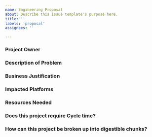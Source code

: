 ```yaml
---
name: Engineering Proposal
about: Describe this issue template's purpose here.
title: ''
labels: 'proposal'
assignees: ''

---
```


<!--
To decide whether a project needs to follow this process, ask the following questions. If the answer is yes to one of these, it probably needs to use the process. 

1. Will this project impact another platform?
2. Will this project require cycle time?

Smaller, isolated projects that can be completed amidst other tasks or during our cooldown time do not need to follow this process. If there’s an internal refactor you wanna do that might take a couple days, but you’re confident won’t derail the cycle, just go for it.
-->

<!--
The owner should usually be the one feeling the pain. This will usually be the same as the person that’s going to implement the solution. But there are cases where they may differ. For example, if there is something in the iOS app causing tons of traffic to the backend, the backend team is the one feeling that pain, but the iOS team is the one that will need to address it. So the owner might be TJ, but the implementer will be the iOS team. If you're filing this ticket, you're probably the owner.
-->
### Project Owner

<!--
All documentation should be in (or referenced from) a GitHub issue. The issue should live in the repo of the platform where the work is being done.
-->
### Description of Problem

<!--
Tie the project directly to company goals for a higher likelihood of prioritization.
-->
### Business Justification

<!--
Backend, Web, Desktop, iOS, Android, Canvas, Blackboard
-->
### Impacted Platforms

<!--
Time, personnel, budget
-->
### Resources Needed

<!--
If this project requires cycle time, how much?
-->
### Does this project require Cycle time?

<!--
Large projects without incremental steps are unlikely to be approved.
-->
### How can this project be broken up into digestible chunks?

